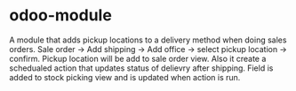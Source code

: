 # odoo-module
A module that adds pickup locations to a delivery method when doing sales orders.
Sale order -> Add shipping -> Add office -> select pickup location -> confirm. Pickup location will be add to sale order view.
Also it create a schedualed action that updates status of delievry after shipping.
Field is added to stock picking view and is updated when action is run.
